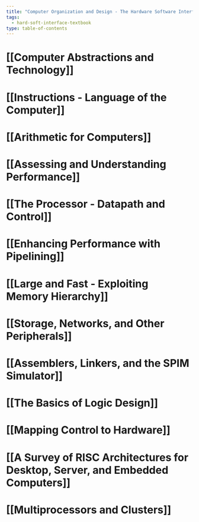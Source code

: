 ```yaml
---
title: "Computer Organization and Design - The Hardware Software Interface: Table of Contents"
tags:
  - hard-soft-interface-textbook
type: table-of-contents
---
```

# [[Computer Abstractions and Technology]]

# [[Instructions - Language of the Computer]]

# [[Arithmetic for Computers]]

# [[Assessing and Understanding Performance]]

# [[The Processor - Datapath and Control]]

# [[Enhancing Performance with Pipelining]]

# [[Large and Fast - Exploiting Memory Hierarchy]]

# [[Storage, Networks, and Other Peripherals]]

# [[Assemblers, Linkers, and the SPIM Simulator]]

# [[The Basics of Logic Design]]

# [[Mapping Control to Hardware]]

# [[A Survey of RISC Architectures for Desktop, Server, and Embedded Computers]]


# [[Multiprocessors and Clusters]]